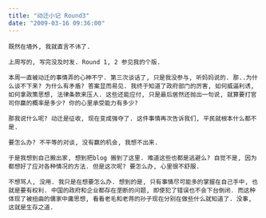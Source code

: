 ```yaml
---
title: "动迁小记 Round3"
date: "2009-03-16 09:36:00"
---
```


    既然在墙外, 我就直言不讳了.

    上周写的, 写完没及时发. Round 1, 2 参见我的个版.

    本周一直被动迁的事情弄的心神不宁. 第三次谈话了, 只是我没参与, 听妈妈说的. 那..为什么谈不下来? 为什么有矛盾? 答案显而易见. 我终于知道了政府部门的厉害, 如何威逼利诱, 如何拿政策思想, 法律条款来压人. 这些还能应付, 只是最后居然还抛出一句说, 就算要打官司你赢的概率是多少? 你的心里承受能力有多少?

    那我说什么呢? 动迁是征收, 现在变成强夺了. 这件事情再次告诉我们, 平民就根本什么都不是.

    要怎么办? 不平等的对谈, 没有赢的机会, 我想不出来.

    于是我想到自己搬出家, 想到把blog 搬到了这里. 难道这些也都是逃避么? 自觉不是, 因为都想好了应对各种情况的方法. 但是这次呢? 要怎么办, 心里很不舒服.

    不想骂人, 没用. 我只是在想要怎么办. 想到的是, 只有事情尽可能多的掌握在自己手中, 也就是要有权利. 中国的政府和企业都存在垄断的问题, 即使犯了错误也不会下台倒闭. 而这种体现了被扭曲的儒家中庸思想, 看看老毛和老蒋的孙子现在分别在做些什么就知道了. 没事, 这就是生存之道.
